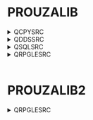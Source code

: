 
# PROUZALIB
<details>
<summary>QCPYSRC</summary>

| source | description| category |
| :---- | :-------- | :------- |
| [date.sqlrpgle.srvpgm](prouzalib/qcpysrc/date.sqlrpgle.srvpgm) | Date prototypes | Tools |
| [errhdlrpg.rpgle.srvpgm](prouzalib/qcpysrc/errhdlrpg.rpgle.srvpgm) | Standard error handling | Error Handling |
| [errhdlsql.sqlrpgle.srvpgm](prouzalib/qcpysrc/errhdlsql.sqlrpgle.srvpgm) | Standard SQL error handling | Error Handling |
| [logger.sqlrpgle.srvpgm](prouzalib/qcpysrc/sqlrpgle.srvpgm) | Logging procedures | Logging |
</details>

<details>
<summary>QDDSSRC</summary>

| source | description| category |
| :---- | :-------- | :------- |
| [file1.pf](prouzalib/qddssrc/file1.pf.file) | Test Table | Test |
</details>

<details>
<summary>QSQLSRC</summary>

| source | description| category |
| :---- | :-------- | :------- |
| [logger.sqltable](prouzalib/qsqlsrc/logger.sqltable.file) | Logging table | Logging |
| [logger_hist.sqltable](prouzalib/qsqlsrc/logger_hist.sqltable.file) | Logging history table | Logging/Test |
</details>

<details>
<summary>QRPGLESRC</summary>

| source | description| category |
| :---- | :-------- | :------- |
| [atest2.sqlrpgle.pgm](prouzalib/qrpglesrc/atest2.sqlrpgle.pgm) | Test programm | Unit test |
</details>

<br/>

# PROUZALIB2

<details>
<summary>QRPGLESRC</summary>

| source | description| category |
| :---- | :-------- | :------- |
| [sqlsrv1.sqlrpgle.srvpgm](prouzalib2/qrpglesrc/sqlsrv1.sqlrpgle.srvpgm) | Test SQL external procedures with SRVPGM | SQL Procedure |
| [sqltest1.sqlrpgle.pgm](prouzalib2/qrpglesrc/sqltest1.sqlrpgle.pgm) | Test SQL external procedures with PGM | SQL Procedure |
| [sqltest2.sqlrpgle.pgm](prouzalib2/qrpglesrc/sqltest2.sqlrpgle.pgm) | Test SQL external procedures with PGM | SQL Procedure |
| [test1.rpgle.pgm](prouzalib2/qrpglesrc/test1.rpgle.pgm) | Just a test | Test |
</details>


